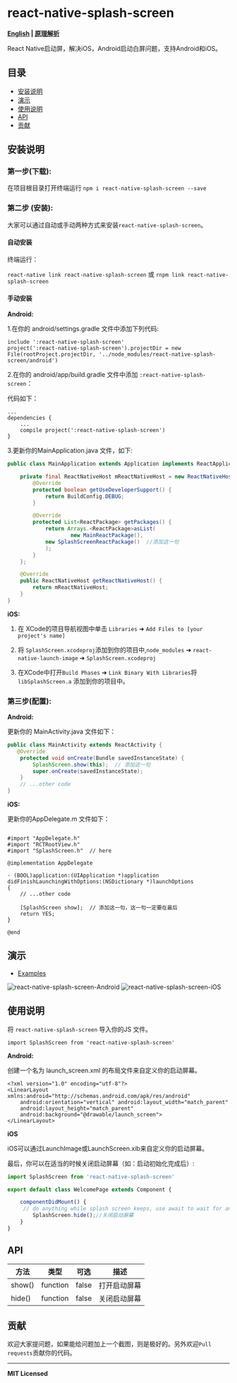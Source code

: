 # react-native-splash-screen

**[English](https://github.com/crazycodeboy/react-native-splash-screen) | [原理解析](https://github.com/crazycodeboy/RNStudyNotes/blob/master/React%20Native%20%E9%97%AE%E9%A2%98%E5%8F%8A%E8%A7%A3%E5%86%B3%E6%96%B9%E6%A1%88%E5%90%88%E9%9B%86/React%20Native%20%E5%90%AF%E5%8A%A8%E7%99%BD%E5%B1%8F%E9%97%AE%E9%A2%98%E8%A7%A3%E5%86%B3%E6%95%99%E7%A8%8B/React%20Native%20%E5%90%AF%E5%8A%A8%E7%99%BD%E5%B1%8F%E9%97%AE%E9%A2%98%E8%A7%A3%E5%86%B3%E6%95%99%E7%A8%8B.md)**

React Native启动屏，解决iOS，Android启动白屏问题，支持Android和iOS。

## 目录

- [安装说明](#安装说明)
- [演示](#演示)
- [使用说明](#使用说明)
- [API](#api)
- [贡献](#贡献)

## 安装说明

### 第一步(下载):
在项目根目录打开终端运行 `npm i react-native-splash-screen --save`

### 第二步 (安装):

大家可以通过自动或手动两种方式来安装`react-native-splash-screen`。


#### 自动安装

终端运行：


`react-native link react-native-splash-screen` 或 `rnpm link react-native-splash-screen`

####  手动安装

**Android:**

1.在你的 android/settings.gradle 文件中添加下列代码:
```
include ':react-native-splash-screen'
project(':react-native-splash-screen').projectDir = new File(rootProject.projectDir, '../node_modules/react-native-splash-screen/android')
```

2.在你的 android/app/build.gradle 文件中添加 `:react-native-splash-screen`：

代码如下：

```
...
dependencies {
    ...
    compile project(':react-native-splash-screen')
}
```

3.更新你的MainApplication.java 文件，如下:

```java
public class MainApplication extends Application implements ReactApplication {

    private final ReactNativeHost mReactNativeHost = new ReactNativeHost(this) {
        @Override
        protected boolean getUseDeveloperSupport() {
            return BuildConfig.DEBUG;
        }

        @Override
        protected List<ReactPackage> getPackages() {
            return Arrays.<ReactPackage>asList(
                    new MainReactPackage(),
            new SplashScreenReactPackage()  //添加这一句
            );
        }
    };

    @Override
    public ReactNativeHost getReactNativeHost() {
        return mReactNativeHost;
    }
}
```

**iOS:**

1. 在 XCode的项目导航视图中单击 `Libraries` ➜ `Add Files to [your project's name]`
2. 将 `SplashScreen.xcodeproj`添加到你的项目中,`node_modules` ➜ `react-native-launch-image`  ➜ `SplashScreen.xcodeproj`

3.  在XCode中打开`Build Phases` ➜ `Link Binary With Libraries`将`libSplashScreen.a` 添加到你的项目中。



### 第三步(配置):

**Android:**

更新你的 MainActivity.java 文件如下：
```java
public class MainActivity extends ReactActivity {
   @Override
    protected void onCreate(Bundle savedInstanceState) {
        SplashScreen.show(this);  // 添加这一句
        super.onCreate(savedInstanceState);
    }
    // ...other code
}
```

**iOS:**

更新你的AppDelegate.m 文件如下：


```obj-c

#import "AppDelegate.h"
#import "RCTRootView.h"
#import "SplashScreen.h"  // here

@implementation AppDelegate

- (BOOL)application:(UIApplication *)application didFinishLaunchingWithOptions:(NSDictionary *)launchOptions
{
    // ...other code

    [SplashScreen show];  // 添加这一句，这一句一定要在最后
    return YES;
}

@end

```

## 演示
* [Examples](https://github.com/crazycodeboy/react-native-splash-screen/tree/master/examples)

![react-native-splash-screen-Android](https://raw.githubusercontent.com/crazycodeboy/react-native-splash-screen/master/examples/Screenshots/react-native-splash-screen-Android.gif)
![react-native-splash-screen-iOS](https://raw.githubusercontent.com/crazycodeboy/react-native-splash-screen/master/examples/Screenshots/react-native-splash-screen-iOS.gif)

## 使用说明

将 `react-native-splash-screen` 导入你的JS 文件。


`import SplashScreen from 'react-native-splash-screen'`

**Android:**

创建一个名为 launch_screen.xml 的布局文件来自定义你的启动屏幕。

```
<?xml version="1.0" encoding="utf-8"?>
<LinearLayout xmlns:android="http://schemas.android.com/apk/res/android"
    android:orientation="vertical" android:layout_width="match_parent"
    android:layout_height="match_parent"
    android:background="@drawable/launch_screen">
</LinearLayout>
```

**iOS**

iOS可以通过LaunchImage或LaunchScreen.xib来自定义你的启动屏幕。

最后，你可以在适当的时候关闭启动屏幕（如：启动初始化完成后）:

```JavaScript
import SplashScreen from 'react-native-splash-screen'

export default class WelcomePage extends Component {

    componentDidMount() {
	 // do anything while splash screen keeps, use await to wait for an async task.
        SplashScreen.hide();//关闭启动屏幕
    }
}
```

## API


方法            | 类型     | 可选 | 描述
----------------- | -------- | -------- | -----------
show()   | function | false | 打开启动屏幕
hide() |  function  | false  |  关闭启动屏幕

## 贡献

欢迎大家提问题，如果能给问题加上一个截图，则是极好的。另外欢迎`Pull requests`贡献你的代码。

---

**MIT Licensed**
